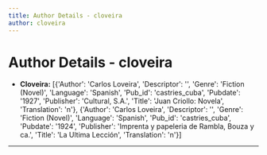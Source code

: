 ```yaml
---
title: Author Details - cloveira
author: cloveira
---
```


# Author Details - cloveira

<ul>
    <li><strong>Cloveira:</strong> [{'Author': 'Carlos Loveira', 'Descriptor': '', 'Genre': 'Fiction (Novel)', 'Language': 'Spanish', 'Pub_id': 'castries_cuba', 'Pubdate': '1927', 'Publisher': 'Cultural, S.A.', 'Title': 'Juan Criollo: Novela', 'Translation': 'n'}, {'Author': 'Carlos Loveira', 'Descriptor': '', 'Genre': 'Fiction (Novel)', 'Language': 'Spanish', 'Pub_id': 'castries_cuba', 'Pubdate': '1924', 'Publisher': 'Imprenta y papeleria de Rambla, Bouza y ca.', 'Title': 'La Ultima Lección', 'Translation': 'n'}]</li>
</ul>
<hr>